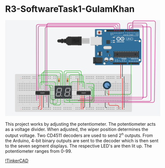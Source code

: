 # R3-SoftwareTask1-GulamKhan

![Diagram!](Diagram.png "Diagram")

This project works by adjusting the potentiometer. The potentiometer acts as a voltage divider. When adjusted, the wiper position determines the output voltage.
Two CD4511 decoders are used to send 2<sup>n</sup> outputs. From the Arduino, 4-bit binary outputs are sent to the decoder which is then sent to the seven segment displays. 
The respective LED's are then lit up. The potentiometer ranges from 0-99.


[!TinkerCAD](https://www.tinkercad.com/things/5cBMuxQqn2e)
